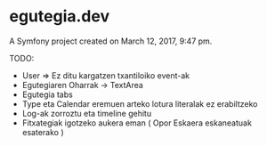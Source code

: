 egutegia.dev
============

A Symfony project created on March 12, 2017, 9:47 pm.

TODO:
- User => Ez ditu kargatzen txantiloiko event-ak
- Egutegiaren Oharrak -> TextArea
- Egutegia tabs
- Type eta Calendar eremuen arteko lotura literalak ez erabiltzeko
- Log-ak zorroztu eta timeline gehitu
- Fitxategiak igotzeko aukera eman ( Opor Eskaera eskaneatuak esaterako )
